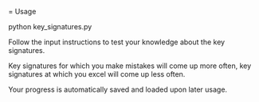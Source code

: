 = Usage

python key_signatures.py


Follow the input instructions to test your knowledge about the key signatures.

Key signatures for which you make mistakes will come up more often,
key signatures at which you excel will come up less often.

Your progress is automatically saved and loaded upon later usage.
